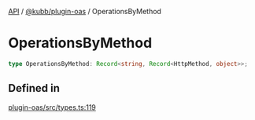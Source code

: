 [API](../../../packages.md) / [@kubb/plugin-oas](../index.md) / OperationsByMethod

# OperationsByMethod

```ts
type OperationsByMethod: Record<string, Record<HttpMethod, object>>;
```

## Defined in

[plugin-oas/src/types.ts:119](https://github.com/kubb-project/kubb/blob/dcebbafbee668a7722775212bce85eec29e39573/packages/plugin-oas/src/types.ts#L119)
